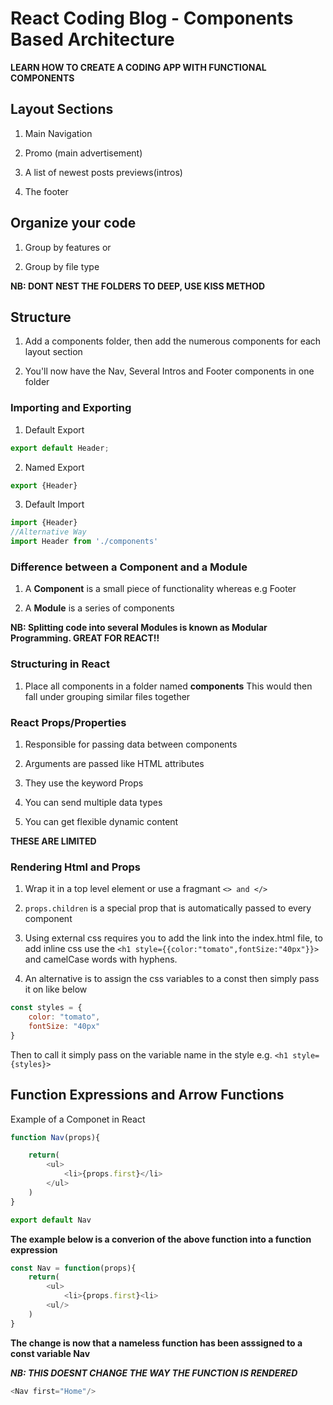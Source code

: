 # React Coding Blog - Components Based Architecture
**LEARN HOW TO CREATE A CODING APP WITH FUNCTIONAL COMPONENTS**

## Layout Sections

1. Main Navigation

2. Promo (main advertisement)

3. A list of newest posts previews(intros)

4. The footer

## Organize your code

1. Group by features or

2. Group by file type

**NB: DONT NEST THE FOLDERS TO DEEP, USE KISS METHOD**

## Structure 

1. Add a components folder, then add the numerous components for each layout section

2. You'll now have the Nav, Several Intros and Footer components in one folder

### Importing and Exporting

1. Default Export
```js
export default Header;
```

2. Named Export
```js
export {Header}
```

3. Default Import
```js
import {Header}
//Alternative Way
import Header from './components'
```

### Difference between a Component and a Module

1. A **Component** is a small piece of functionality whereas e.g Footer

2. A **Module** is a series of components

**NB: Splitting code into several Modules is known as Modular Programming. GREAT FOR REACT!!**

### Structuring in React

1. Place all components in a folder named **components** This would then fall under grouping similar files together

### React Props/Properties

1. Responsible for passing data between components

2. Arguments are passed like HTML attributes

3. They use the keyword Props

4. You can send multiple data types

5. You can get flexible dynamic content

**THESE ARE LIMITED**

### Rendering Html and Props

1. Wrap it in a top level element or use a fragmant `<> and </>`

2. `props.children` is a special prop that is automatically passed to every component

3. Using external css requires you to add the link into the index.html file, to add inline css use the `<h1 style={{color:"tomato",fontSize:"40px"}}>` and camelCase words with hyphens. 

4. An alternative is to assign the css variables to a const then simply pass it on like below
```js
const styles = {
    color: "tomato",
    fontSize: "40px"
}
```
Then to call it simply pass on the variable name in the style e.g. `<h1 style={styles}>`

## Function Expressions and Arrow Functions
Example of a Componet in React

```js
function Nav(props){

    return(
        <ul>
            <li>{props.first}</li>
        </ul>
    )
}

export default Nav
```

**The example below is a converion of the above function into a function expression**

```js
const Nav = function(props){
    return(
        <ul>
            <li>{props.first}<li>
        <ul/>
    )
}
```
**The change is now that a nameless function has been asssigned to a const variable Nav**

**_NB: THIS DOESNT CHANGE THE WAY THE FUNCTION IS RENDERED_**
```js
<Nav first="Home"/>
```